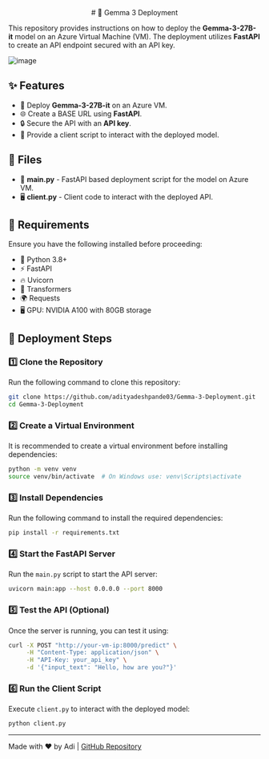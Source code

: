 <center> # 🚀 Gemma 3 Deployment</center>

This repository provides instructions on how to deploy the **Gemma-3-27B-it** model on an Azure Virtual Machine (VM). The deployment utilizes **FastAPI** to create an API endpoint secured with an API key.

![image](https://github.com/user-attachments/assets/5bd9b6c5-8fa2-48ec-89cc-c88830ca756e)

## ✨ Features
- 🚀 Deploy **Gemma-3-27B-it** on an Azure VM.
- 🌐 Create a BASE URL using **FastAPI**.
- 🔒 Secure the API with an **API key**.
- 📡 Provide a client script to interact with the deployed model.

## 📂 Files
- 📝 **main.py** - FastAPI based deployment script for the model on Azure VM.
- 🖥️ **client.py** - Client code to interact with the deployed API.

## 📌 Requirements
Ensure you have the following installed before proceeding:
- 🐍 Python 3.8+
- ⚡ FastAPI
- 🔥 Uvicorn
- 🤗 Transformers
- 🌍 Requests
- 🖥️ GPU: NVIDIA A100 with 80GB storage

## 🚀 Deployment Steps

### 1️⃣ Clone the Repository
Run the following command to clone this repository:
```bash
git clone https://github.com/adityadeshpande03/Gemma-3-Deployment.git
cd Gemma-3-Deployment
```

### 2️⃣ Create a Virtual Environment
It is recommended to create a virtual environment before installing dependencies:
```bash
python -m venv venv
source venv/bin/activate  # On Windows use: venv\Scripts\activate
```

### 3️⃣ Install Dependencies
Run the following command to install the required dependencies:
```bash
pip install -r requirements.txt
```

### 4️⃣ Start the FastAPI Server
Run the `main.py` script to start the API server:
```bash
uvicorn main:app --host 0.0.0.0 --port 8000
```

### 5️⃣ Test the API (Optional)
Once the server is running, you can test it using:
```bash
curl -X POST "http://your-vm-ip:8000/predict" \
     -H "Content-Type: application/json" \
     -H "API-Key: your_api_key" \
     -d '{"input_text": "Hello, how are you?"}'
```

### 6️⃣ Run the Client Script
Execute `client.py` to interact with the deployed model:
```bash
python client.py
```

---

Made with ❤️ by Adi | [GitHub Repository](https://github.com/adityadeshpande03/Gemma-3-Deployment)
